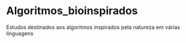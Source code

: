 # Algoritmos_bioinspirados

Estudos destinados aos algoritmos inspirados pela natureza em várias linguagens

